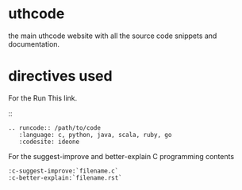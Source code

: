 uthcode
=======

the main uthcode website with all the source code snippets and documentation.


directives used
===============

For the Run This link.

::

    .. runcode:: /path/to/code
       :language: c, python, java, scala, ruby, go
       :codesite: ideone

For the suggest-improve and better-explain C programming contents

    :c-suggest-improve:`filename.c`
    :c-better-explain:`filename.rst`

